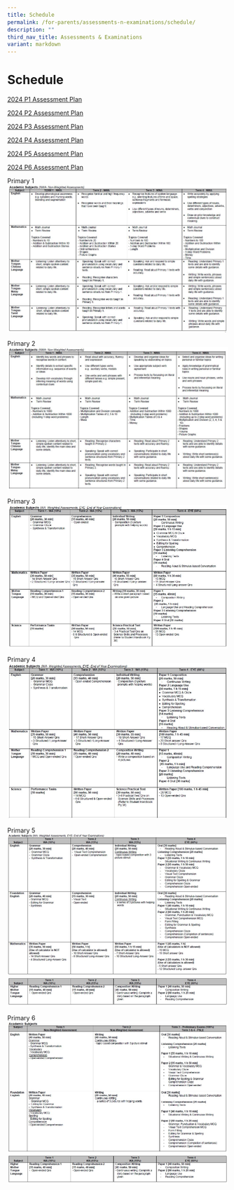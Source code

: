 ```yaml
---
title: Schedule
permalink: /for-parents/assessments-n-examinations/schedule/
description: ""
third_nav_title: Assessments & Examinations
variant: markdown
---
```

# Schedule


  <!-- Link to Open PDF in a New Tab/ download depending on user's browser setting -->
  <p><a target="_blank" href="/files/For%20Parents/Assessments%20&amp;%20Exams%20Schedule/2024_P1_Assessment_Plan.pdf">2024 P1 Assessment Plan</a></p>
	<p><a target="_blank" href="/files/For%20Parents/Assessments%20&amp;%20Exams%20Schedule/2024_P2_Assessment_Plan.pdf">2024 P2 Assessment Plan</a></p>
	<p><a target="_blank" href="/files/For%20Parents/Assessments%20&amp;%20Exams%20Schedule/2024_P3_Assessment_Plan.pdf">2024 P3 Assessment Plan</a></p>
	<p><a target="_blank" href="/files/For%20Parents/Assessments%20&amp;%20Exams%20Schedule/2024_P4_Assessment_Plan.pdf">2024 P4 Assessment Plan</a></p>
	<p><a target="_blank" href="/files/For%20Parents/Assessments%20&amp;%20Exams%20Schedule/2024_P5_Assessment_Plan.pdf">2024 P5 Assessment Plan</a></p>
	<p><a target="_blank" href="/files/For%20Parents/Assessments%20&amp;%20Exams%20Schedule/2024_P6_Assessment_Plan.pdf">2024 P6 Assessment Plan</a></p>
	
	


Primary 1
![](/images/P1.jpeg)

Primary 2
![](/images/P2.jpeg)

Primary 3
![](/images/P3.jpeg)

Primary 4
![](/images/P4.jpeg)

Primary 5
![](/images/P5.jpeg)
![](/images/P5_2.jpeg)

Primary 6
![](/images/P6.jpeg)
![](/images/P6_2.jpeg)